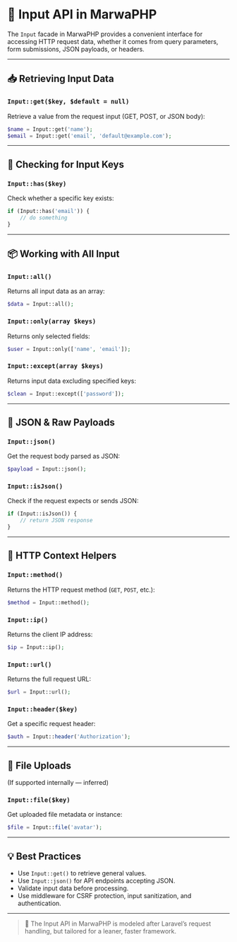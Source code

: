 # 📝 Input API in MarwaPHP

The `Input` facade in MarwaPHP provides a convenient interface for accessing HTTP request data, whether it comes from query parameters, form submissions, JSON payloads, or headers.

---

## 📥 Retrieving Input Data

### `Input::get($key, $default = null)`

Retrieve a value from the request input (GET, POST, or JSON body):

```php
$name = Input::get('name');
$email = Input::get('email', 'default@example.com');
```

---

## 🧪 Checking for Input Keys

### `Input::has($key)`

Check whether a specific key exists:

```php
if (Input::has('email')) {
    // do something
}
```

---

## 📦 Working with All Input

### `Input::all()`

Returns all input data as an array:

```php
$data = Input::all();
```

### `Input::only(array $keys)`

Returns only selected fields:

```php
$user = Input::only(['name', 'email']);
```

### `Input::except(array $keys)`

Returns input data excluding specified keys:

```php
$clean = Input::except(['password']);
```

---

## 🔐 JSON & Raw Payloads

### `Input::json()`

Get the request body parsed as JSON:

```php
$payload = Input::json();
```

### `Input::isJson()`

Check if the request expects or sends JSON:

```php
if (Input::isJson()) {
    // return JSON response
}
```

---

## 🧠 HTTP Context Helpers

### `Input::method()`

Returns the HTTP request method (`GET`, `POST`, etc.):

```php
$method = Input::method();
```

### `Input::ip()`

Returns the client IP address:

```php
$ip = Input::ip();
```

### `Input::url()`

Returns the full request URL:

```php
$url = Input::url();
```

### `Input::header($key)`

Get a specific request header:

```php
$auth = Input::header('Authorization');
```

---

## 🧾 File Uploads

(If supported internally — inferred)

### `Input::file($key)`

Get uploaded file metadata or instance:

```php
$file = Input::file('avatar');
```

---

## 💡 Best Practices

- Use `Input::get()` to retrieve general values.
- Use `Input::json()` for API endpoints accepting JSON.
- Validate input data before processing.
- Use middleware for CSRF protection, input sanitization, and authentication.

---

> 📘 The Input API in MarwaPHP is modeled after Laravel’s request handling, but tailored for a leaner, faster framework.

